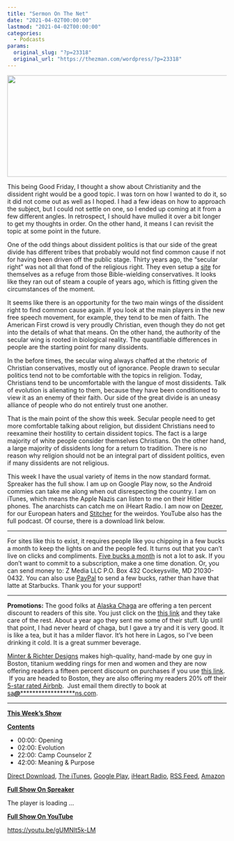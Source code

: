 ```yaml
---
title: "Sermon On The Net"
date: "2021-04-02T00:00:00"
lastmod: "2021-04-02T00:00:00"
categories:
  - Podcasts
params:
  original_slug: "?p=23318"
  original_url: "https://thezman.com/wordpress/?p=23318"
---
```


[<img
src="http://thezman.com/wordpress/wp-content/uploads/2018/01/Power-Hour.png"
decoding="async" width="600" height="233" />](http://thezman.com/wordpress/wp-content/uploads/2018/01/Power-Hour.png)

This being Good Friday, I thought a show about Christianity and the
dissident right would be a good topic. I was torn on how I wanted to do
it, so it did not come out as well as I hoped. I had a few ideas on how
to approach the subject, but I could not settle on one, so I ended up
coming at it from a few different angles. In retrospect, I should have
mulled it over a bit longer to get my thoughts in order. On the other
hand, it means I can revisit the topic at some point in the future.

One of the odd things about dissident politics is that our side of the
great divide has different tribes that probably would not find common
cause if not for having been driven off the public stage. Thirty years
ago, the “secular right” was not all that fond of the religious right.
They even setup a [site](http://secularright.org/) for themselves as a
refuge from those Bible-wielding conservatives. It looks like they ran
out of steam a couple of years ago, which is fitting given the
circumstances of the moment.

It seems like there is an opportunity for the two main wings of the
dissident right to find common cause again. If you look at the main
players in the new free speech movement, for example, they tend to be
men of faith. The American First crowd is very proudly Christian, even
though they do not get into the details of what that means. On the other
hand, the authority of the secular wing is rooted in biological reality.
The quantifiable differences in people are the starting point for many
dissidents.

In the before times, the secular wing always chaffed at the rhetoric of
Christian conservatives, mostly out of ignorance. People drawn to
secular politics tend not to be comfortable with the topics in religion.
Today, Christians tend to be uncomfortable with the langue of most
dissidents. Talk of evolution is alienating to them, because they have
been conditioned to view it as an enemy of their faith. Our side of the
great divide is an uneasy alliance of people who do not entirely trust
one another.

That is the main point of the show this week. Secular people need to get
more comfortable talking about religion, but dissident Christians need
to reexamine their hostility to certain dissident topics. The fact is a
large majority of white people consider themselves Christians. On the
other hand, a large majority of dissidents long for a return to
tradition. There is no reason why religion should not be an integral
part of dissident politics, even if many dissidents are not religious.

This week I have the usual variety of items in the now standard format.
Spreaker has the full show. I am up on Google Play now, so the Android
commies can take me along when out disrespecting the country. I am on
iTunes, which means the Apple Nazis can listen to me on their Hitler
phones. The anarchists can catch me on iHeart Radio. I am now on
<a href="https://www.deezer.com/show/623032" rel="noopener noreferrer"
target="_blank">Deezer</a>, for our European haters and <a
href="https://www.stitcher.com/podcast/the-z-blog-power-hour?refid=stpr"
rel="noopener noreferrer" target="_blank">Stitcher</a> for the weirdos.
YouTube also has the full podcast. Of course, there is a download link
below.

------------------------------------------------------------------------

For sites like this to exist, it requires people like you chipping in a
few bucks a month to keep the lights on and the people fed. It turns out
that you can’t live on clicks and compliments.
<a href="https://www.subscribestar.com/the-z-blog"
rel="noopener noreferrer" target="_blank">Five bucks a month</a> is not
a lot to ask. If you don’t want to commit to a subscription, make a one
time donation. Or, you can send money to: Z Media LLC P.O. Box 432
Cockeysville, MD 21030-0432. You can also use <a
href="https://www.paypal.com/cgi-bin/webscr?cmd=_s-xclick&amp;hosted_button_id=UDAS2Q8JYA6CN&amp;source=url"
rel="noopener noreferrer" target="_blank">PayPal</a> to send a few
bucks, rather than have that latte at Starbucks. Thank you for your
support!

------------------------------------------------------------------------

**Promotions:** The good folks at
<a href="https://alaskachaga.us/" rel="noopener noreferrer"
target="_blank">Alaska Chaga</a> are offering a ten percent discount to
readers of this site. You just click on the
<a href="https://alaskachaga.us/discount/ZMAN" rel="noopener noreferrer"
target="_blank">this link</a> and they take care of the rest. About a
year ago they sent me some of their stuff. Up until that point, I had
never heard of chaga, but I gave a try and it is very good. It is like a
tea, but it has a milder flavor. It’s hot here in Lagos, so I’ve been
drinking it cold. It is a great summer beverage.

<a href="https://www.minterandrichterdesigns.com/"
rel="noreferrer nofollow noopener" target="_blank">Minter &amp; Richter
Designs</a> makes high-quality, hand-made by one guy in Boston, titanium
wedding rings for men and women and they are now offering readers a
fifteen percent discount on purchases if you use
<a href="https://www.minterandrichterdesigns.com/discount/ZMAN"
rel="noreferrer nofollow noopener" target="_blank">this link</a>. 
 <span class="highlight"><span class="colour"><span class="font"><span class="size">If
you are headed to Boston, they are also offering my readers 20% off
their <a
href="https://www.airbnb.com/users/7988017/listings?user_id=7988017&amp;s=3"
rel="noopener noreferrer" target="_blank">5-star rated Airbnb</a>.  Just
email them directly to book at
<a href="mailto:sa***@*********************ns.com"
data-original-string="GofgbNjsnfmpM/KkeYtzug==cb7kzJy//N03C7JD9vaDpsw7dDh5l2Mrfmz9nMTYDqCQ2s0UVO5/O0QT5//a+Gt4B2X"><span
class="apbct-email-encoder"
data-original-string="SAmRt6qA3py1o9uccVmHuQ==cb70GniiAq9WqKr9VgTTx1Ksh5G4EWQzRG6OrWS/xzIvk7rs9puzr1TiQkkOwlg0XYq"
title="This contact has been encoded by Anti-Spam by CleanTalk. Click to decode. To finish the decoding make sure that JavaScript is enabled in your browser.">sa<span
class="apbct-blur">***</span>@<span
class="apbct-blur">*********************</span>ns.com</span></a>.</span></span></span></span>

------------------------------------------------------------------------

**<u>This Week’s Show</u>**

**<u>Contents</u>**

-   00:00: Opening
-   02:00: Evolution
-   22:00: Camp Counselor Z
-   42:00: Meaning & Purpose

<a href="https://api.spreaker.com/v2/episodes/44164581/download.mp3"
rel="noopener" target="_blank">Direct Download</a>, <a
href="https://itunes.apple.com/us/podcast/the-z-blog-power-hour/id1262799640?mt=2"
rel="noopener noreferrer" target="_blank">The iTunes</a>, <a
href="https://podcasts.google.com/?feed=aHR0cHM6Ly93d3cuc3ByZWFrZXIuY29tL3Nob3cvMjU4OTY1Ny9lcGlzb2Rlcy9mZWVk"
rel="noopener noreferrer" target="_blank">Google Play</a>, <a href="https://www.iheart.com/podcast/the-z-blog-power-hour-29246491/"
rel="noopener noreferrer" target="_blank">iHeart Radio,</a>
<a href="https://www.spreaker.com/show/2589657/episodes/feed"
rel="noopener noreferrer" target="_blank">RSS Feed</a>, <a
href="https://music.amazon.com/podcasts/0d8bc343-742c-40fe-95c8-616ccf4cf1fa/The-Z-Blog-Power-Hour"
rel="noopener noreferrer" target="_blank">Amazon</a>

**<u>Full Show On Spreaker</u>**

The player is loading ...

<span class="widget_spinner dark"></span>

**<u>Full Show On YouTube</u>**

https://youtu.be/gUMNlt5k-LM
